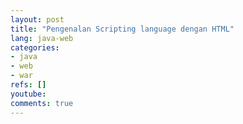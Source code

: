 ```yaml
---
layout: post
title: "Pengenalan Scripting language dengan HTML"
lang: java-web
categories:
- java
- web
- war
refs: []
youtube: 
comments: true
---
```


